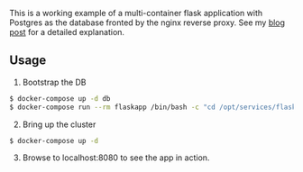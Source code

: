 This is a working example of a multi-container flask application with Postgres as the database fronted by the nginx reverse proxy. See my [blog post](http://www.ameyalokare.com/docker/2017/09/20/nginx-flask-postgres-docker-compose.html) for a detailed explanation.

## Usage

1. Bootstrap the DB
```bash
$ docker-compose up -d db
$ docker-compose run --rm flaskapp /bin/bash -c "cd /opt/services/flaskapp/src && python -c  'import database; database.init_db()'"
```

2. Bring up the cluster
```bash
$ docker-compose up -d
```

3. Browse to localhost:8080 to see the app in action.

